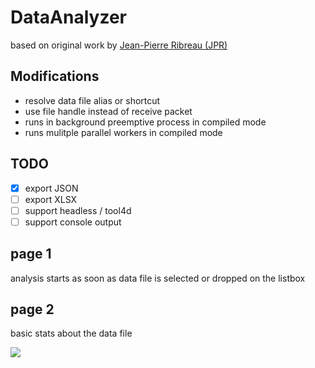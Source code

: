 # DataAnalyzer

based on original work by [Jean-Pierre Ribreau (JPR)](https://kb.4d.com/assetid=77253)

## Modifications

* resolve data file alias or shortcut
* use file handle instead of receive packet
* runs in background preemptive process in compiled mode
* runs mulitple parallel workers in compiled mode

## TODO 

- [x] export JSON
- [ ] export XLSX
- [ ] support headless / tool4d
- [ ] support console output

## page 1

analysis starts as soon as data file is selected or dropped on the listbox

## page 2

basic stats about the data file

![](https://github.com/user-attachments/assets/624ed5ab-4b49-4000-9f27-8019f6ac2fc6)
